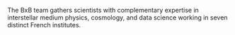 The BxB team gathers scientists with complementary expertise in interstellar medium physics, cosmology, and data science working in seven distinct French institutes.
